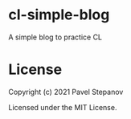 # cl-simple-blog

A simple blog to practice CL

<!-- # Overview -->

<!-- # Usage -->

# License

Copyright (c) 2021 Pavel Stepanov

Licensed under the MIT License.
